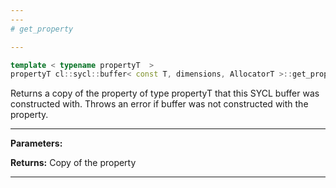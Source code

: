 ```yaml
---
---
# get_property

---
```


```cpp
template < typename propertyT  >
propertyT cl::sycl::buffer< const T, dimensions, AllocatorT >::get_property() const
```


Returns a copy of the property of type propertyT that this SYCL buffer was constructed with. Throws an error if buffer was not constructed with the property. 


---
**Parameters:**

**Returns:** Copy of the property 

---
